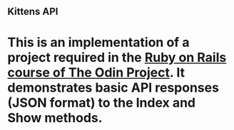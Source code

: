 ## Kittens API 

# This is an implementation of a project required in the [Ruby on Rails course of The Odin Project](http://www.theodinproject.com/courses/ruby-on-rails/lessons/apis). It demonstrates basic API responses (JSON format) to the Index and Show methods.